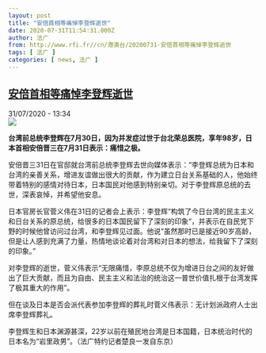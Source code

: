 ```yaml
---
layout: post
title: "安倍首相等痛悼李登辉逝世"
date: 2020-07-31T11:54:31.000Z
author: 法广
from: http://www.rfi.fr//cn/港澳台/20200731-安倍首相等痛悼李登辉逝世
tags: [ 法广 ]
categories: [ news, 法广 ]
---
```

<!--1596196471000-->
[安倍首相等痛悼李登辉逝世](http://www.rfi.fr//cn/%E6%B8%AF%E6%BE%B3%E5%8F%B0/20200731-%E5%AE%89%E5%80%8D%E9%A6%96%E7%9B%B8%E7%AD%89%E7%97%9B%E6%82%BC%E6%9D%8E%E7%99%BB%E8%BE%89%E9%80%9D%E4%B8%96)
------

<div>
<div>31/07/2020 - 13:34</div><img src="https://s.rfi.fr/media/display/1cb2cff0-d261-11ea-975a-005056bf87d6/w:310/p:16x9/merlin_136316991_2280ad0b-105d-4510-a006-742d47b7f665-mobileMasterAt3x.jpg"><p><strong>台湾前总统李登辉在7月30日，因为并发症过世于台北荣总医院，享年98岁，日本首相安倍晋三在7月31日表示：痛惜之极。</strong></p><div class="t-content__body u-clearfix"><div class="m-interstitial"></div><p>安倍晋三31日在官邸就台湾前总统李登辉去世向媒体表示：“李登辉总统为日本和台湾的亲善关系，增进友谊做出很大的贡献，作为建立日台关系基础的人，他始终带着特别的感情对待日本，日本国民对他感到特别亲切。对于李登辉原总统的去世，深表哀悼，并希望他安息。</p><p>日本官房长官菅义伟在31日的记者会上表示：李登辉“构筑了今日台湾的民主主义和日台关系的原总统，给很多的日本国民留下了深刻的印象“，并表示在自民党下野的时候他曾访问过台湾，和李登辉见过面。他说“虽然那时已是接近90岁高龄，但是让人感到充满了力量，热情地谈论着对台湾和对日本的想法，给我留下了深刻的印象。”</p><p>对李登辉的逝世，菅义伟表示“无限痛惜，李原总统不仅为增进日台之间的友好做出了巨大贡献，而且为自由、民主主义和法治的统治这一普世价值扎根于台湾发挥了极其重大的作用”。</p><p>但在谈及日本是否会派代表参加李登辉的葬礼时菅义伟表示：无计划派政府人士出席李登辉葬礼。</p><p>李登辉生和日本渊源甚深，22岁以前在殖民地台湾是日本国籍，日本统治时代的日本名为“岩里政男”。（法广特约记者楚良一发自东京）</p><p> </p><div class="o-self-promo o-self-promo--nl o-self-promo--hidden" data-selfpromo-newsletter></div><div class="o-self-promo o-self-promo--app o-self-promo--hidden" data-selfpromo-app></div></div>
</div>
